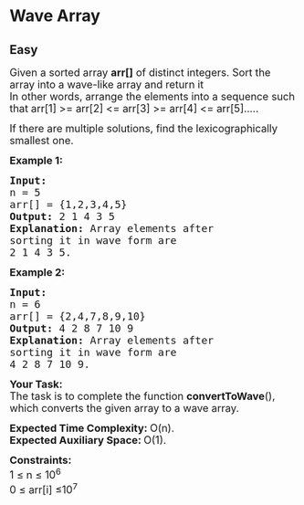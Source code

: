 # Wave Array
## Easy 
<div class="problem-statement" style="user-select: auto;">
                <p style="user-select: auto;"></p><p style="user-select: auto;"><span style="font-size: 18px; user-select: auto;">Given a sorted array <strong style="user-select: auto;">arr[]</strong>&nbsp;of distinct integers. Sort the array into a wave-like array and return it<br style="user-select: auto;">
In other words, arrange the elements into a sequence such that arr[1] &gt;= arr[2] &lt;= arr[3] &gt;= arr[4] &lt;= arr[5].....</span></p>

<p style="user-select: auto;"><span style="font-size: 18px; user-select: auto;">If there are multiple solutions, find the lexicographically smallest one.</span></p>

<p style="user-select: auto;"><span style="font-size: 18px; user-select: auto;"><strong style="user-select: auto;">Example 1:</strong></span></p>

<pre style="user-select: auto;"><span style="font-size: 18px; user-select: auto;"><strong style="user-select: auto;">Input:
</strong>n = 5
arr[] = {1,2,3,4,5}
<strong style="user-select: auto;">Output: </strong>2 1 4 3 5<strong style="user-select: auto;">
Explanation: </strong>Array elements after 
sorting it in wave form are 
2 1 4 3 5.</span></pre>

<p style="user-select: auto;"><span style="font-size: 18px; user-select: auto;"><strong style="user-select: auto;">Example 2:</strong></span></p>

<pre style="user-select: auto;"><span style="font-size: 18px; user-select: auto;"><strong style="user-select: auto;">Input:
</strong>n = 6
arr[] = {2,4,7,8,9,10}
<strong style="user-select: auto;">Output: </strong>4 2 8 7 10 9<strong style="user-select: auto;">
Explanation: </strong>Array elements after 
sorting it in wave form are 
4 2 8 7 10 9.</span></pre>

<p style="user-select: auto;"><span style="font-size: 18px; user-select: auto;"><strong style="user-select: auto;">Your&nbsp;Task:</strong><br style="user-select: auto;">
The task is to complete the function <strong style="user-select: auto;">convertToWave</strong>(), which converts the given array to a wave array.</span></p>

<p style="user-select: auto;"><span style="font-size: 18px; user-select: auto;"><strong style="user-select: auto;">Expected Time Complexity:&nbsp;</strong>O(n).<br style="user-select: auto;">
<strong style="user-select: auto;">Expected Auxiliary Space:&nbsp;</strong>O(1).</span></p>

<p style="user-select: auto;"><span style="font-size: 18px; user-select: auto;"><strong style="user-select: auto;">Constraints:</strong><br style="user-select: auto;">
1 ≤ n&nbsp;≤ 10<sup style="user-select: auto;">6</sup><br style="user-select: auto;">
0 ≤ arr[i] ≤10<sup style="user-select: auto;">7</sup></span></p>
 <p style="user-select: auto;"></p>
            </div>